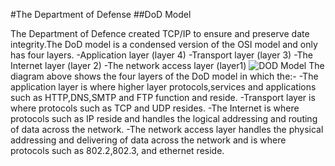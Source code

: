 #The Department of Defense
##DoD Model

The Department of Defence created TCP/IP to ensure and preserve date integrity.The DoD model is a condensed version of the OSI model and only has four layers.
-Application layer (layer 4)
-Transport layer (layer 3)
-The Internet layer (layer 2)
-The network access layer (layer1)
![DOD Model](https://www.u20.freesoft.org/CIE/Topics/dod.gif)
 The diagram above shows the four layers of the DoD model in which the:-
 -The application layer is where higher layer protocols,services and applications such as HTTP,DNS,SMTP and FTP function and reside.
 -Transport layer is where protocols such as TCP and UDP resides.
 -The Internet is where protocols such as IP reside and handles the logical addressing and routing of data across the network.
 -The network access layer handles the physical addressing and delivering of data across the network and is where protocols such as 802.2,802.3, and ethernet reside.